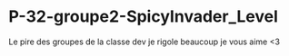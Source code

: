 # P-32-groupe2-SpicyInvader_Level
Le pire des groupes de la classe dev
je rigole beaucoup je vous aime <3
